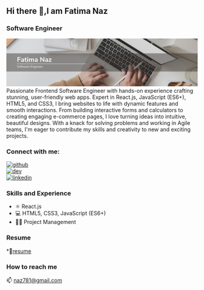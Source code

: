 
## Hi there 👋,I am Fatima Naz
### Software Engineer

![Design and Development](https://github.com/naz781/naz781/blob/main/Beige%20and%20White%20Modern%20LinkedIn%20Background%20Photo.png)
Passionate Frontend Software Engineer with hands-on experience crafting stunning, user-friendly web apps. Expert in React.js, JavaScript (ES6+), HTML5, and CSS3, I bring websites to life with dynamic features and smooth interactions. From building interactive forms and calculators to creating engaging e-commerce pages, I love turning ideas into intuitive, beautiful designs. With a knack for solving problems and working in Agile teams, I'm eager to contribute my skills and creativity to new and exciting projects.

<h3 align="left">Connect with me:</h3>

[<img src='https://cdn.jsdelivr.net/npm/simple-icons@3.0.1/icons/github.svg' alt='github' height='40'>](https://github.com/https://github.com/naz781)  
[<img src='https://cdn.jsdelivr.net/npm/simple-icons@3.0.1/icons/dev-dot-to.svg' alt='dev' height='40'>](https://dev.to/https://dev.to/fatima_naz_a51c3b5fa73475)  
[<img src='https://cdn.jsdelivr.net/npm/simple-icons@3.0.1/icons/linkedin.svg' alt='linkedin' height='40'>](https://www.linkedin.com/in/fatima-naz-7927a77a/)

### Skills and Experience

* ⚛️ React.js
* 💻 HTML5, CSS3, JavaScript (ES6+)
* 👩‍💼 Project Management

### Resume
*📜[resume](https://docs.google.com/document/d/1z4sExTpK4Yg0PHvaVr0TYOJrp9Fzz6Ubu51GY3hs6AU/edit?usp=sharing)

### How to reach me

📫 [naz781@gmail.com](mailto:naz781@gmail.com)


<!-- Uncomment if you want to display GitHub stats -->
<!--
[![Anurag's GitHub stats](https://github-readme-stats.vercel.app/api?username=naz781)](https://github.com/anuraghazra/github-readme-stats)
-->
